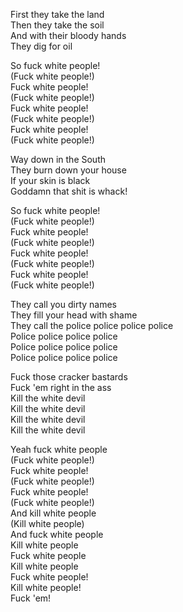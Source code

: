 First they take the land  
Then they take the soil  
And with their bloody hands  
They dig for oil

So fuck white people!  
(Fuck white people!)  
Fuck white people!  
(Fuck white people!)  
Fuck white people!  
(Fuck white people!)  
Fuck white people!  
(Fuck white people!)

Way down in the South  
They burn down your house  
If your skin is black  
Goddamn that shit is whack!

So fuck white people!  
(Fuck white people!)  
Fuck white people!  
(Fuck white people!)  
Fuck white people!  
(Fuck white people!)  
Fuck white people!  
(Fuck white people!)

They call you dirty names  
They fill your head with shame  
They call the police police police police  
Police police police police  
Police police police police  
Police police police police

Fuck those cracker bastards  
Fuck 'em right in the ass  
Kill the white devil  
Kill the white devil  
Kill the white devil  
Kill the white devil

Yeah fuck white people  
(Fuck white people!)  
Fuck white people!  
(Fuck white people!)  
Fuck white people!  
(Fuck white people!)  
And kill white people  
(Kill white people)  
And fuck white people  
Kill white people  
Fuck white people  
Kill white people  
Fuck white people!  
Kill white people!  
Fuck 'em!